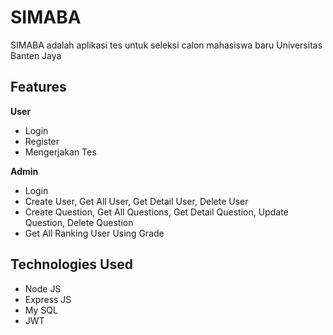 # SIMABA

SIMABA adalah aplikasi tes untuk seleksi calon mahasiswa baru Universitas Banten Jaya

## Features

**User**
- Login
- Register
- Mengerjakan Tes

**Admin**
- Login
- Create User, Get All User, Get Detail User, Delete User
- Create Question, Get All Questions, Get Detail Question, Update Question, Delete Question
- Get All Ranking User Using Grade

## Technologies Used

- Node JS
- Express JS
- My SQL
- JWT
